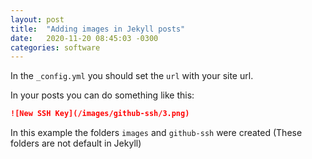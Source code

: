 ```yaml
---
layout: post
title:  "Adding images in Jekyll posts"
date:   2020-11-20 08:45:03 -0300
categories: software
---
```


In the `_config.yml` you should set the `url` with your site url.

In your posts you can do something like this:

```markdown
![New SSH Key](/images/github-ssh/3.png)
```

In this example the folders `images` and `github-ssh` were created (These folders are not default in Jekyll)
